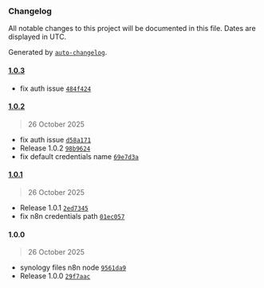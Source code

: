 ### Changelog

All notable changes to this project will be documented in this file. Dates are displayed in UTC.

Generated by [`auto-changelog`](https://github.com/CookPete/auto-changelog).

#### [1.0.3](https://github.com/alinalexa/n8n-nodes-synology-files/compare/1.0.2...1.0.3)

- fix auth issue [`484f424`](https://github.com/alinalexa/n8n-nodes-synology-files/commit/484f4240b96cb4bbf0de050004b729c4eb554a54)

#### [1.0.2](https://github.com/alinalexa/n8n-nodes-synology-files/compare/1.0.1...1.0.2)

> 26 October 2025

- fix auth issue [`d58a171`](https://github.com/alinalexa/n8n-nodes-synology-files/commit/d58a171adb2132a53faf9d92ced17bcde50bec33)
- Release 1.0.2 [`98b9624`](https://github.com/alinalexa/n8n-nodes-synology-files/commit/98b9624b2679bcbcd5be229ca3b9ec97d003140e)
- fix default credentials name [`69e7d3a`](https://github.com/alinalexa/n8n-nodes-synology-files/commit/69e7d3a852a09c5cb78731c76a3eb967af7b0ff3)

#### [1.0.1](https://github.com/alinalexa/n8n-nodes-synology-files/compare/1.0.0...1.0.1)

> 26 October 2025

- Release 1.0.1 [`2ed7345`](https://github.com/alinalexa/n8n-nodes-synology-files/commit/2ed7345f0165d3056cc80e27da78a17312b64e1e)
- fix n8n credentials path [`01ec057`](https://github.com/alinalexa/n8n-nodes-synology-files/commit/01ec0574fe81b57b2194a6e31d78a202be79f391)

#### 1.0.0

> 26 October 2025

- synology files n8n node [`9561da9`](https://github.com/alinalexa/n8n-nodes-synology-files/commit/9561da951d1428f9daeae508fe164d50f9497c5f)
- Release 1.0.0 [`29f7aac`](https://github.com/alinalexa/n8n-nodes-synology-files/commit/29f7aacaa2d411ebd5f0b8f23579c2bf81a73f69)
